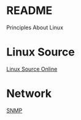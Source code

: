 # README

Principles About Linux


# Linux Source

[Linux Source Online](https://elixir.bootlin.com/linux/v3.10/source)


# Network

[SNMP](https://www.kernel.org/doc/html/v5.0/networking/snmp_counter.html)



